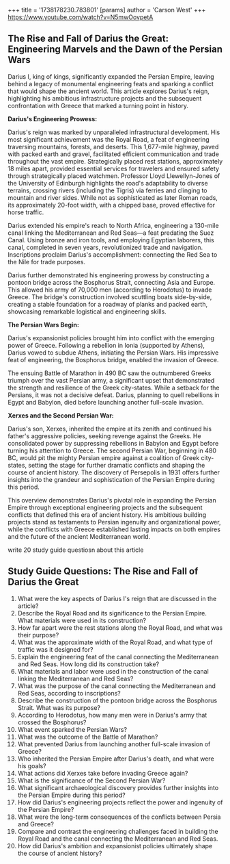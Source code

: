 +++
 title = '1738178230.783801'
[params]
	author = 'Carson West'
+++
https://www.youtube.com/watch?v=N5mwOovpetA

## The Rise and Fall of Darius the Great: Engineering Marvels and the Dawn of the Persian Wars

Darius I, king of kings, significantly expanded the Persian Empire, leaving behind a legacy of monumental engineering feats and sparking a conflict that would shape the ancient world.  This article explores Darius's reign, highlighting his ambitious infrastructure projects and the subsequent confrontation with Greece that marked a turning point in history.

**Darius's Engineering Prowess:**

Darius's reign was marked by unparalleled infrastructural development.  His most significant achievement was the Royal Road, a feat of engineering traversing mountains, forests, and deserts.  This 1,677-mile highway, paved with packed earth and gravel, facilitated efficient communication and trade throughout the vast empire.  Strategically placed rest stations, approximately 18 miles apart, provided essential services for travelers and ensured safety through strategically placed watchmen.  Professor Lloyd Llewellyn-Jones of the University of Edinburgh highlights the road's adaptability to diverse terrains, crossing rivers (including the Tigris) via ferries and clinging to mountain and river sides.  While not as sophisticated as later Roman roads, its approximately 20-foot width, with a chipped base, proved effective for horse traffic.

Darius extended his empire's reach to North Africa, engineering a 130-mile canal linking the Mediterranean and Red Seas—a feat predating the Suez Canal.  Using bronze and iron tools, and employing Egyptian laborers, this canal, completed in seven years, revolutionized trade and navigation.  Inscriptions proclaim Darius's accomplishment: connecting the Red Sea to the Nile for trade purposes.

Darius further demonstrated his engineering prowess by constructing a pontoon bridge across the Bosphorus Strait, connecting Asia and Europe.  This allowed his army of 70,000 men (according to Herodotus) to invade Greece.  The bridge's construction involved scuttling boats side-by-side, creating a stable foundation for a roadway of planks and packed earth, showcasing remarkable logistical and engineering skills.

**The Persian Wars Begin:**

Darius's expansionist policies brought him into conflict with the emerging power of Greece.  Following a rebellion in Ionia (supported by Athens), Darius vowed to subdue Athens, initiating the Persian Wars. His impressive feat of engineering, the Bosphorus bridge, enabled the invasion of Greece.

The ensuing Battle of Marathon in 490 BC saw the outnumbered Greeks triumph over the vast Persian army, a significant upset that demonstrated the strength and resilience of the Greek city-states.  While a setback for the Persians, it was not a decisive defeat. Darius, planning to quell rebellions in Egypt and Babylon, died before launching another full-scale invasion.

**Xerxes and the Second Persian War:**

Darius's son, Xerxes, inherited the empire at its zenith and continued his father's aggressive policies, seeking revenge against the Greeks.  He consolidated power by suppressing rebellions in Babylon and Egypt before turning his attention to Greece.  The second Persian War, beginning in 480 BC, would pit the mighty Persian empire against a coalition of Greek city-states, setting the stage for further dramatic conflicts and shaping the course of ancient history.  The discovery of Persepolis in 1931 offers further insights into the grandeur and sophistication of the Persian Empire during this period.


This overview demonstrates Darius's pivotal role in expanding the Persian Empire through exceptional engineering projects and the subsequent conflicts that defined this era of ancient history.  His ambitious building projects stand as testaments to Persian ingenuity and organizational power, while the conflicts with Greece established lasting impacts on both empires and the future of the ancient Mediterranean world.

write 20 study guide questiosn about this article

## Study Guide Questions: The Rise and Fall of Darius the Great

1. What were the key aspects of Darius I's reign that are discussed in the article?
2. Describe the Royal Road and its significance to the Persian Empire.  What materials were used in its construction?
3. How far apart were the rest stations along the Royal Road, and what was their purpose?
4.  What was the approximate width of the Royal Road, and what type of traffic was it designed for?
5. Explain the engineering feat of the canal connecting the Mediterranean and Red Seas.  How long did its construction take?
6. What materials and labor were used in the construction of the canal linking the Mediterranean and Red Seas?
7.  What was the purpose of the canal connecting the Mediterranean and Red Seas, according to inscriptions?
8. Describe the construction of the pontoon bridge across the Bosphorus Strait.  What was its purpose?
9.  According to Herodotus, how many men were in Darius's army that crossed the Bosphorus?
10. What event sparked the Persian Wars?
11. What was the outcome of the Battle of Marathon?
12. What prevented Darius from launching another full-scale invasion of Greece?
13. Who inherited the Persian Empire after Darius's death, and what were his goals?
14. What actions did Xerxes take before invading Greece again?
15. What is the significance of the Second Persian War?
16. What significant archaeological discovery provides further insights into the Persian Empire during this period?
17.  How did Darius's engineering projects reflect the power and ingenuity of the Persian Empire?
18. What were the long-term consequences of the conflicts between Persia and Greece?
19.  Compare and contrast the engineering challenges faced in building the Royal Road and the canal connecting the Mediterranean and Red Seas.
20.  How did Darius's ambition and expansionist policies ultimately shape the course of ancient history?
